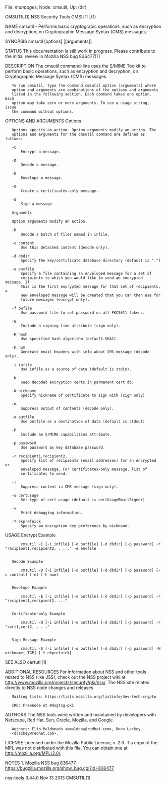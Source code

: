 File: *manpages*,  Node: cmsutil,  Up: (dir)

CMSUTIL(1)                    NSS Security Tools                    CMSUTIL(1)



NAME
       cmsutil - Performs basic cryptograpic operations, such as encryption
       and decryption, on Cryptographic Message Syntax (CMS) messages.

SYNOPSIS
       cmsutil [options] [[arguments]]

STATUS
       This documentation is still work in progress. Please contribute to the
       initial review in Mozilla NSS bug 836477[1]

DESCRIPTION
       The cmsutil command-line uses the S/MIME Toolkit to perform basic
       operations, such as encryption and decryption, on Cryptographic Message
       Syntax (CMS) messages.

       To run cmsutil, type the command cmsutil option [arguments] where
       option and arguments are combinations of the options and arguments
       listed in the following section. Each command takes one option. Each
       option may take zero or more arguments. To see a usage string, issue
       the command without options.

OPTIONS AND ARGUMENTS
       Options

       Options specify an action. Option arguments modify an action. The
       options and arguments for the cmsutil command are defined as follows:

       -C
           Encrypt a message.

       -D
           Decode a message.

       -E
           Envelope a message.

       -O
           Create a certificates-only message.

       -S
           Sign a message.

       Arguments

       Option arguments modify an action.

       -b
           Decode a batch of files named in infile.

       -c content
           Use this detached content (decode only).

       -d dbdir
           Specify the key/certificate database directory (default is ".")

       -e envfile
           Specify a file containing an enveloped message for a set of
           recipients to which you would like to send an encrypted message. If
           this is the first encrypted message for that set of recipients, a
           new enveloped message will be created that you can then use for
           future messages (encrypt only).

       -f pwfile
           Use password file to set password on all PKCS#11 tokens.

       -G
           Include a signing time attribute (sign only).

       -H hash
           Use specified hash algorithm (default:SHA1).

       -h num
           Generate email headers with info about CMS message (decode only).

       -i infile
           Use infile as a source of data (default is stdin).

       -k
           Keep decoded encryption certs in permanent cert db.

       -N nickname
           Specify nickname of certificate to sign with (sign only).

       -n
           Suppress output of contents (decode only).

       -o outfile
           Use outfile as a destination of data (default is stdout).

       -P
           Include an S/MIME capabilities attribute.

       -p password
           Use password as key database password.

       -r recipient1,recipient2, ...
           Specify list of recipients (email addresses) for an encrypted or
           enveloped message. For certificates-only message, list of
           certificates to send.

       -T
           Suppress content in CMS message (sign only).

       -u certusage
           Set type of cert usage (default is certUsageEmailSigner).

       -v
           Print debugging information.

       -Y ekprefnick
           Specify an encryption key preference by nickname.

USAGE
       Encrypt Example

           cmsutil -C [-i infile] [-o outfile] [-d dbdir] [-p password] -r "recipient1,recipient2, . . ." -e envfile


       Decode Example

           cmsutil -D [-i infile] [-o outfile] [-d dbdir] [-p password] [-c content] [-n] [-h num]


       Envelope Example

           cmsutil -E [-i infile] [-o outfile] [-d dbdir] [-p password] -r "recipient1,recipient2, ..."


       Certificate-only Example

           cmsutil -O [-i infile] [-o outfile] [-d dbdir] [-p password] -r "cert1,cert2, . . ."


       Sign Message Example

           cmsutil -S [-i infile] [-o outfile] [-d dbdir] [-p password] -N nickname[-TGP] [-Y ekprefnick]


SEE ALSO
       certutil(1)

ADDITIONAL RESOURCES
       For information about NSS and other tools related to NSS (like JSS),
       check out the NSS project wiki at
       http://www.mozilla.org/projects/security/pki/nss/. The NSS site relates
       directly to NSS code changes and releases.

       Mailing lists: https://lists.mozilla.org/listinfo/dev-tech-crypto

       IRC: Freenode at #dogtag-pki

AUTHORS
       The NSS tools were written and maintained by developers with Netscape,
       Red Hat, Sun, Oracle, Mozilla, and Google.

       Authors: Elio Maldonado <emaldona@redhat.com>, Deon Lackey
       <dlackey@redhat.com>.

LICENSE
       Licensed under the Mozilla Public License, v. 2.0. If a copy of the MPL
       was not distributed with this file, You can obtain one at
       http://mozilla.org/MPL/2.0/.

NOTES
        1. Mozilla NSS bug 836477
           https://bugzilla.mozilla.org/show_bug.cgi?id=836477



nss-tools 3.44.0                  Nov 13 2013                       CMSUTIL(1)

